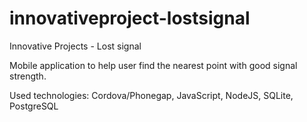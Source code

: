 innovativeproject-lostsignal
=============================

Innovative Projects - Lost signal

Mobile application to help user find the nearest point with good signal strength.

Used technologies:
Cordova/Phonegap,
JavaScript,
NodeJS,
SQLite,
PostgreSQL
